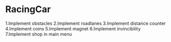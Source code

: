 # RacingCar



1.Implement obstacles 
2.Implement roadlanes
3.Implement distance counter
4.Implement coins
5.Implement magnet
6.Implement invincibility
7.Implement shop in main menu
